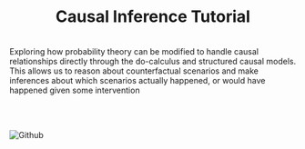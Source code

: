 <h1 align="center">Causal Inference Tutorial</h1>
<br>
Exploring how probability theory can be modified to handle causal relationships directly through the do-calculus and structured causal models. This allows us to reason about counterfactual scenarios and make inferences about which scenarios actually happened, or would have happened given some intervention

<br><br>

![Github](https://github.com/Tahahaha7/Causal_Inference_Tutorial/blob/master/charles-deluvio-OWkXt1ikC5g-unsplash.jpg)
